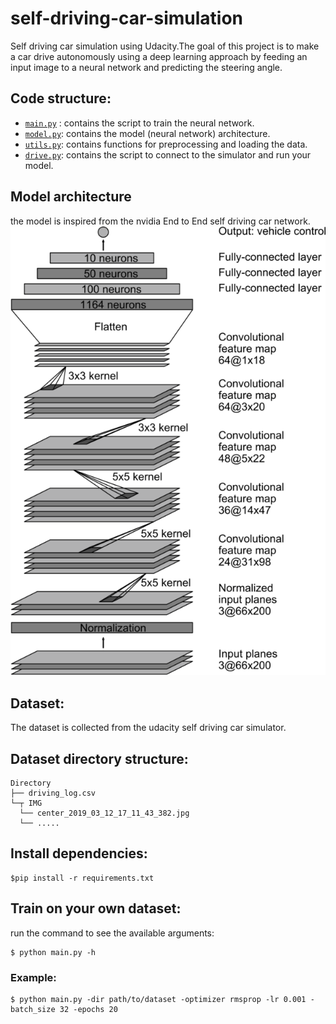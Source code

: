 
# self-driving-car-simulation
Self driving car simulation using Udacity.The goal of this project is to make a car drive autonomously using a deep learning approach by feeding an input image to a neural network and predicting the steering angle.

## Code structure: 
* [`main.py`](https://github.com/adelbennaceur/self-driving-car-simulation/blob/master/main.py) : contains the script to train the neural network.
* [`model.py`](https://github.com/adelbennaceur/self-driving-car-simulation/blob/master/model.py): contains the model (neural network) architecture.
*  [`utils.py`](https://github.com/adelbennaceur/self-driving-car-simulation/blob/master/utils.py): contains  functions for preprocessing and loading the data.
*  [`drive.py`](https://github.com/adelbennaceur/self-driving-car-simulation/blob/master/drive.py): contains the script to connect to the simulator and run your model.

## Model architecture 
the model is inspired from the nvidia End to End self driving car network.
![CNN architecture](imgs/cnn-architecture.png?raw=True)

## Dataset:
The dataset is collected from the udacity self driving car simulator.

## Dataset directory structure:
```
Directory
├── driving_log.csv
└─┬ IMG
  └── center_2019_03_12_17_11_43_382.jpg
  └── .....
```

## Install dependencies:
```
$pip install -r requirements.txt
```

## Train on your own dataset:
run the command to see the available arguments:
```
$ python main.py -h
```
### Example: 
```
$ python main.py -dir path/to/dataset -optimizer rmsprop -lr 0.001 -batch_size 32 -epochs 20 
```
